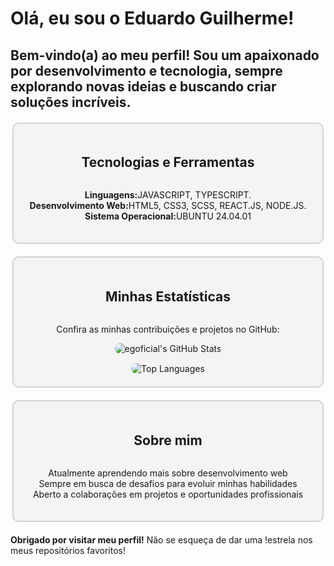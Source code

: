 # Olá, eu sou o Eduardo Guilherme!

## Bem-vindo(a) ao meu perfil! Sou um apaixonado por desenvolvimento e tecnologia, sempre explorando novas ideias e buscando criar soluções incríveis.

<div style="display: flex; flex-direction: column; align-items: center; border: 2px solid #D3D3D3; border-radius: 10px; padding: 20px; background-color: #f4f4f4; width: 90%; max-width: 800px; margin: 20px auto;">
  <h2>Tecnologias e Ferramentas</h2>
  <ul style="list-style-type: none; padding: 0; text-align: center;">
    <li><strong>Linguagens:</strong>JAVASCRIPT, TYPESCRIPT.</li>
    <li><strong>Desenvolvimento Web:</strong>HTML5, CSS3, SCSS, REACT.JS, NODE.JS.</li>
    <li><strong>Sistema Operacional:</strong>UBUNTU 24.04.01</li>
  </ul>
</div>

<div style="display: flex; flex-direction: column; align-items: center; border: 2px solid #D3D3D3; border-radius: 10px; padding: 20px; background-color: #f4f4f4; width: 90%; max-width: 800px; margin: 20px auto;">
  <h2>Minhas Estatísticas</h2>
  <p>Confira as minhas contribuições e projetos no GitHub:</p>
  <div style="display: flex; flex-direction: column; align-items: center;">
    <img src="https://github-readme-stats.vercel.app/api?username=egoficial&show_icons=true&theme=dark&locale=pt-br" alt="egoficial's GitHub Stats" style="border-radius: 10px; margin-bottom: 15px;">
    <img src="https://github-readme-stats.vercel.app/api/top-langs/?username=egoficial&layout=compact&theme=dark&locale=pt-br" alt="Top Languages" style="border-radius: 10px;">
  </div>
</div>

<div style="display: flex; flex-direction: column; align-items: center; border: 2px solid #D3D3D3; border-radius: 10px; padding: 20px; background-color: #f4f4f4; width: 90%; max-width: 800px; margin: 20px auto;">
  <h2>Sobre mim</h2>
  <ul style="list-style-type: none; padding: 0; text-align: center;">
    <li>Atualmente aprendendo mais sobre desenvolvimento web</li>
    <li>Sempre em busca de desafios para evoluir minhas habilidades</li>
    <li>Aberto a colaborações em projetos e oportunidades profissionais</li>
  </ul>
</div>

**Obrigado por visitar meu perfil!** Não se esqueça de dar uma !estrela nos meus repositórios favoritos!
